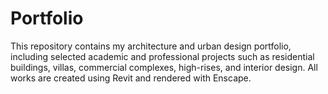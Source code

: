 # Portfolio
This repository contains my architecture and urban design portfolio, including selected academic and professional projects such as residential buildings, villas, commercial complexes, high-rises, and interior design. All works are created using Revit and rendered with Enscape.
